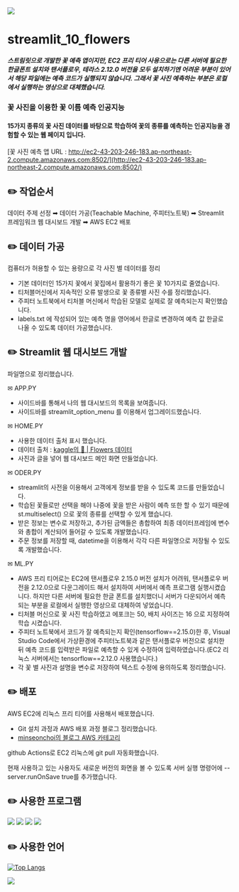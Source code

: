 <img src="https://capsule-render.vercel.app/api?type=shark&color=f1c0c0&height=150&section=header" />

# streamlit_10_flowers
##### 스트림릿으로 개발한 꽃 예측 앱이지만, EC2 프리 티어 사용으로는 다른 서버에 필요한 한글폰트 설치와 탠서플로우, 테라스 2.12.0 버전을 모두 설치하기엔 어려운 부분이 있어서 해당 파일에는 예측 코드가 실행되지 않습니다. 그래서 꽃 사진 예측하는 부분은 로컬에서 실행하는 영상으로 대체했습니다.

### 꽃 사진을 이용한 꽃 이름 예측 인공지능

#### 15가지 종류의 꽃 사진 데이터를 바탕으로 학습하여 꽃의 종류를 예측하는 인공지능을 경험할 수 있는 웹 페이지 입니다.

[꽃 사진 예측 앱 URL : http://ec2-43-203-246-183.ap-northeast-2.compute.amazonaws.com:8502/](http://ec2-43-203-246-183.ap-northeast-2.compute.amazonaws.com:8502/)


✏️ 작업순서
-

데이터 주제 선정 ➡︎ 데이터 가공(Teachable Machine, 주피터노트북) 
➡︎ Streamlit 프레임워크 웹 대시보드 개발 ➡︎ AWS EC2 배포




✏️ 데이터 가공
-

컴퓨터가 허용할 수 있는 용량으로 각 사진 별 데이터를 정리
- 기본 데이터인 15가지 꽃에서 꽃집에서 활용하기 좋은 꽃 10가지로 줄였습니다.
- 티처블머신에서 지속적인 오류 발생으로 꽃 종류별 사진 수를 정리했습니다.
- 주피터 노트북에서 티처블 머신에서 학습된 모델로 실제로 잘 예측되는지 확인했습니다.
- labels.txt 에 작성되어 있는 예측 명을 영어에서 한글로 변경하여 예측 값 한글로 나올 수 있도록 데이터 가공했습니다.




✏️ Streamlit 웹 대시보드 개발
-

파일명으로 정리했습니다.

✉︎ APP.PY
- 사이드바를 통해서 나의 웹 대시보드의 목록을 보여줍니다.
- 사이드바를 streamlit_option_menu 를 이용해서 업그레이드했습니다.

✉︎ HOME.PY
- 사용한 데이터 출처 표시 했습니다.
- 데이터 출처 : [kaggle의 🌸 | Flowers 데이터](https://www.kaggle.com/datasets/l3llff/flowers)
- 사진과 글을 넣어 웹 대시보드 메인 화면 만들었습니다.

✉︎ ODER.PY
- streamlit의 사전을 이용해서 고객에게 정보를 받을 수 있도록 코드를 만들었습니다.
- 학습된 꽃들로만 선택을 해야 나중에 꽃을 받은 사람이 예측 또한 할 수 있기 때문에 st.multiselect() 으로 꽃의 종류를 선택할 수 있게 했습니다.
- 받은 정보는 변수로 저장하고, 추가된 금액들은 총합하여 최종 데이터프레임에 변수와 총합이 계산되어 들어갈 수 있도록 개발했습니다.
- 주문 정보를 저장할 때, datetime을 이용해서 각각 다른 파일명으로 저장될 수 있도록 개발했습니다.

✉︎ ML.PY
- AWS 프리 티어로는 EC2에 탠서플로우 2.15.0 버전 설치가 어려워, 탠서플로우 버전을 2.12.0으로 다운그레이드 해서 설치하여 서버에서 예측 프로그램 실행시켰습니다. 하지만 다른 서버에 필요한 한글 폰트를 설치했더니 서버가 다운되어서 예측되는 부분을 로컬에서 실행한 영상으로 대체하여 넣었습니다.
- 티처블 머신으로 꽃 사진 학습하였고 에포크는 50, 배치 사이즈는 16 으로 지정하여 학습 시켰습니다.
- 주피터 노트북에서 코드가 잘 예측되는지 확인(tensorflow==2.15.0)한 후, Visual Studio Code에서 가상환경에 주피터노트북과 같은 탠서플로우 버전으로 설치한 뒤 예측 코드를 입력받은 파일로 예측할 수 있게 수정하여 입력하였습니다.(EC2 리눅스 서버에서는 tensorflow==2.12.0 사용했습니다.)
- 각 꽃 별 사진과 설명을 변수로 저장하여 텍스트 수정에 용의하도록 정리했습니다.




✏️ 배포
-

AWS EC2에 리눅스 프리 티어를 사용해서 배포했습니다.
- Git 설치 과정과 AWS 배포 과정 블로그 정리했습니다.
- [minseonchoi의 블로그 AWS 카테고리](https://msdev-st.tistory.com/category/AWS)
  
github Actions로 EC2 리눅스에 git pull 자동화했습니다.

현재 사용하고 있는 사용자도 새로운 버전의 화면을 볼 수 있도록 서버 실행 명령어에 --server.runOnSave true를 추가했습니다.


✏️ 사용한 프로그램
-

<a href="https://jupyter.org/"><img src="https://img.shields.io/badge/jupyter-F37626?style=flat-square&logo=jupyter&logoColor=white"/></a>
<a href="https://streamlit.io/"><img src="https://img.shields.io/badge/streamlit-FF4B4B?style=flat-square&logo=streamlit&logoColor=white"/></a>
<a href="https://code.visualstudio.com/"><img src="https://img.shields.io/badge/visualstudiocode-007ACC?style=flat-square&logo=visualstudiocode&logoColor=white"/></a>
<a href="https://aws.amazon.com/ko/console/"><img src="https://img.shields.io/badge/amazonec2-FF9900?style=flat-square&logo=amazonec2&logoColor=000000"/></a>




✏️ 사용한 언어
-

[![Top Langs](https://github-readme-stats.vercel.app/api/top-langs/?username=minseonchoi&langs_count=8)](https://github.com/minseonchoi/github-readme-stats)


<img src="https://capsule-render.vercel.app/api?type=shark&color=f1c0c0&height=150&section=footer" />
